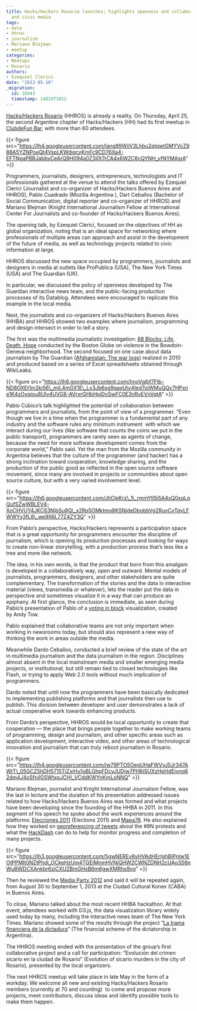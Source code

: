 ```yaml
---
title: Hacks/Hackers Rosario launches; highlights openness and collaboration in news
  and civic media
tags:
- data
- hhros
- journalism
- Mariano Blejman
- meetup
categories:
- Meetups
- Rosario
authors:
- Ezequiel Clerici
date: "2013-05-10"
_migration:
  id: 16943
  timestamp: 1482973852
---
```


[Hacks/Hackers Rosario][1] (HHROS) is already a reality. On Thursday, April 25, the second Argentine chapter of Hacks/Hackers (HH) had its first meetup in [ClubdeFun Bar][2], with more than 60 attendees.

{{< figure src="https://lh4.googleusercontent.com/lanq99WiiV3Lhbu2qIqwtGMYVcZ988A5YZNPoeQt4VspLKWdjqcyKmFc9CD76Xa4-EFTNgaPBBJabbyCeArQ9H094a0Z3i0t7rCA4x6WZC6cQYNH_yfNYMAsrA" >}}

Programmers, journalists, designers, entrepreneurs, technologists and IT professionals gathered at the venue to attend the talks offered by Ezequiel Clerici (Journalist and co-organizer of Hacks/Hackers Buenos Aires and HHROS), Pablo Cuadrado (Mozilla Argentina ), Dart Ceballos (Bachelor of Social Communication, digital reporter and co-organizer of HHROS) and Mariano Blejman (Knight International Journalism Fellow at International Center For Journalists and co-founder of Hacks/Hackers Buenos Aires).

The opening talk, by Ezequiel Clerici, focused on the objectives of HH as global organization, noting that is an ideal space for networking where professionals of multiple areas can approach and assist in the development of the future of media, as well as technology projects related to civic information at large.

HHROS discussed the new space occupied by programmers, journalists and designers in media at outlets like ProPublica (USA), The New York Times (USA) and The Guardian (UK).

In particular, we discussed the policy of openness developed by The Guardian interactive news team, and the public-facing production processes of its Datablog. Attendees were encouraged to replicate this example in the local media.

Next, the journalists and co-organizers of Hacks/Hackers Buenos Aires (HHBA) and HHROS showed two examples where journalism, programming and design intersect in order to tell a story.

The first was the multimedia journalistic investigation: [68 Blocks: Life, Death, Hope][3] conducted by the Boston Globe on violence in the Bowdoin-Geneva neighborhood. The second focused on one case about data journalism by The Guardian ([Afghanistan: The war logs][4]) realized in 2010 and produced based on a series of Excel spreadsheets obtained through WikiLeaks.

{{< figure src="https://lh6.googleusercontent.com/lmoVgjbf7FIb-ND8OXEt1m2kj56\_mjL4mGX1E\_Lx3Jb6sg9qaxUty4Ied7ojWMuQQv7HPxne1K4zOvqiou8UIv4UVG8-AVrxrGHbHpjDvSwFC0E3nRyEVnVqtA" >}}

Pablo Cúbico&#8217;s talk highlighted the potential of collaboration between programmers and journalists, from the point of view of a programmer. &#8220;Even though we live in a time when the programmer is a fundamental part of any industry and the software rules any minimum instrument  with which we interact during our lives (like software that counts the coins we put in the public transport), programmers are rarely seen as agents of change, because the need for more software development comes from the corporate world,&#8221; Pablo said. Yet the man from the Mozilla community in Argentina believes that the culture of the programmer (and hacker) has a strong inclination toward cooperation, knowledge sharing, and the production of the public good as reflected in the open source software movement, since many are involved in projects or communities about open source culture, but with a very varied involvement level.

{{< figure src="https://lh6.googleusercontent.com/JhCleKrz\_1\_rmmYtl5i5A4xQ0xqLqQufSZwWBLEV4-XoCHVUY4JKC63NjbSu8Q\_x2Rp5OMktmo8KSNjdeDbobbVg2RuvCvTqvLFWWYy3fL8\_we9X6L77Z4ZY3Q" >}}

From Pablo&#8217;s perspective, Hacks/Hackers represents a participation space that is a great opportunity for programmers encounter the discipline of journalism, which is opening its production processes and looking for ways to create non-linear storytelling, with a production process that&#8217;s less like a tree and more like network.

The idea, in his own words, is that the product that born from this amalgam is developed in a collaboratively way, open and outward. Mental models of journalists, programmers, designers, and other stakeholders are quite complementary. The transformation of the stories and the data in interactive material (views, transmedia or whatever), lets the reader put the data in perspective and sometimes visualize it in a way that can produce an epiphany. At first glance, the conclusion is immediate, as seen during Pablo&#8217;s presentation of Pablo of a [voting in block][5] visualization, created by Andy Tow.

Pablo explained that collaborative teams are not only important when working in newsrooms today, but should also represent a new way of thinking the work in areas outside the media.

Meanwhile Dardo Ceballos, conducted a brief review of the state of the art in multimedia journalism and the data journalism in the region. Disciplines almost absent in the local mainstream media and smaller emerging media projects, or institutional, but still remain tied to closed technologies like Flash, or trying to apply Web 2.0 tools without much implication of programmers.

Dardo noted that until now the programmers have been basically dedicated to implementing publishing platforms and that journalists then use to publish. This division between developer and user demonstrates a lack of actual cooperative work towards enhancing products.

From Dardo&#8217;s perspective, HHROS would be local opportunity to create that cooperation — the place that brings people together to make working teams of programming, design and journalism, and other specific areas such as application development, interactive video, and other areas of technological innovation and journalism that can truly reboot journalism in Rosario.

{{< figure src="https://lh4.googleusercontent.com/jw79PTO5OegUHaFWVyJ5Jr347AWrT\_05GCZ5hDH5715TiZxiHu1oBLGhpFDcyJUDjw7PH6jSUXzHpHdEjvnq62dm4J4oSfnilGSWtxpJCH\_VCddKWYnKmLoNNQ" >}}

Mariano Blejman, journalist and Knight International Journalism Fellow, was the last in lecture and the duration of his presentation addressed issues related to how Hacks/Hackers Buenos Aires was formed and what projects have been developing since the founding of the HHBA in 2011. In this segment of his speech he spoke about the work experiences around the platforms: [Elecciones 2011][6] (Elections 2011) and [Mapa76][7]. He also explained how they worked on [georeferencing of tweets][8] about the #8N protests and what the [HackDash][9] can do to help for monitor progress and completion of many projects.

{{< figure src="https://lh3.googleusercontent.com/5gwNEREv8vHVAdHErIghBiPnIw1EOtPPMlt0NZtPhdi_OCkeHzUm4TGEiMnmHVNjQHW2CWNZDNH2cUAo3S6nWuBWDCXAnkbr6zjCXUZBmGHxB6m6gwXMRhs9vg" >}}

Then he reviewed the [Media Party 2012][10] and said it will be repeated again, from August 30 to September 1, 2013 at the Ciudad Cultural Konex (CABA) in Buenos Aires.

To close, Mariano talked about the most recent HHBA hackathon. At that event, attendees worked with D3.js, the data visualization library widely used today by many, including the interactive news team of The New York Times. Mariano showed some of the results through the project &#8220;[La trama financiera de la dictadura][11]&#8221; (The financial scheme of the dictatorship in Argentina).

The HHROS meeting ended with the presentation of the group&#8217;s first collaborative project and a call for participation: &#8220;Evolución del crimen sicario en la ciudad de Rosario&#8221; (Evolution of sicario murders in the city of Rosario), presented by the local organizers.

The next HHROS meetup will take place in late May in the form of a workday. We welcome all new and existing Hacks/Hackers Rosario members (currently at 70 and counting)  to come and propose more projects, meet contributors, discuss ideas and identify possible tools to make them happen.

 [1]: http://rosario.meetup.hackshackers.com/
 [2]: https://www.facebook.com/ClubdeFun?fref=ts
 [3]: http://www.bostonglobe.com/metro/specials/68blocks
 [4]: http://www.guardian.co.uk/world/the-war-logs
 [5]: http://andytow.com/scripts/disciplina/
 [6]: http://elecciones.hhba.info/
 [7]: http://mapa76.info/
 [8]: http://www.meetup.com/HacksHackersBA/events/90338602/
 [9]: http://brainstorming-2013.hackdash.org/
 [10]: http://mediaparty.hhba.info/
 [11]: http://cnv.hhba.info/chart.html
